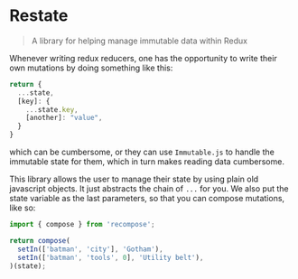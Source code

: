 # Restate

> A library for helping manage immutable data within Redux

Whenever writing redux reducers, one has the opportunity to write their own
mutations by doing something like this:

```javascript
return {
  ...state,
  [key]: {
    ...state.key,
    [another]: "value",
  }
}
```

which can be cumbersome, or they can use `Immutable.js` to handle the immutable
state for them, which in turn makes reading data cumbersome.

This library allows the user to manage their state by using plain old javascript
objects. It just abstracts the chain of `...` for you. We also put the state
variable as the last parameters, so that you can compose mutations, like so:

```javascript
import { compose } from 'recompose';

return compose(
  setIn(['batman', 'city'], 'Gotham'),
  setIn(['batman', 'tools', 0], 'Utility belt'),
)(state);

```
